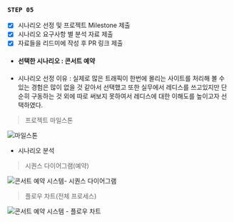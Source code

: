 ### **`STEP 05`**

- [x] 시나리오 선정 및 프로젝트 Milestone 제출
- [x] 시나리오 요구사항 별 분석 자료 제출
- [x] 자료들을 리드미에 작성 후 PR 링크 제출

*  #### 선택한 시나리오 : 콘서트 예약 

* 시나리오 선정 이유 : 실제로 많은 트래픽이 한번에 몰리는 사이트를 처리해 볼 수 있는 경험은 많이 없을 것 같아서 선택했고 또한 실무에서 레디스를 쓰고있지만 단순히 구동하는 것 외에 따로 써보지 못하여서 레디스에 대한 이해도를 높이고자 선택하였다.

>프로젝트 마일스톤

![마일스톤](https://github.com/user-attachments/assets/8c31119c-51cc-4711-9f67-11ba6c39c261)


* 시나리오 분석

>시퀀스 다이어그램(예약)

![콘서트 예약 시스템- 시퀀스 다이어그램](https://github.com/user-attachments/assets/c9cf140f-ef3b-4e71-b093-b5c8efd2e76b)

>플로우 차트(전체 프로세스)

![콘서트 예약 시스템 - 플로우 차트](https://github.com/user-attachments/assets/1cd4c9cf-9f80-427b-b1ad-5df8806c2c4b)
